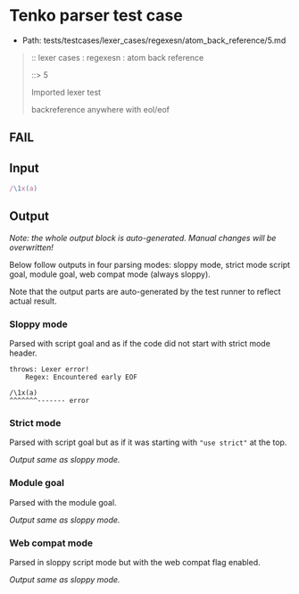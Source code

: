 # Tenko parser test case

- Path: tests/testcases/lexer_cases/regexesn/atom_back_reference/5.md

> :: lexer cases : regexesn : atom back reference
>
> ::> 5
>
> Imported lexer test
>
> backreference anywhere with eol/eof

## FAIL

## Input

`````js
/\1x(a)
`````

## Output

_Note: the whole output block is auto-generated. Manual changes will be overwritten!_

Below follow outputs in four parsing modes: sloppy mode, strict mode script goal, module goal, web compat mode (always sloppy).

Note that the output parts are auto-generated by the test runner to reflect actual result.

### Sloppy mode

Parsed with script goal and as if the code did not start with strict mode header.

`````
throws: Lexer error!
    Regex: Encountered early EOF

/\1x(a)
^^^^^^^------- error
`````

### Strict mode

Parsed with script goal but as if it was starting with `"use strict"` at the top.

_Output same as sloppy mode._

### Module goal

Parsed with the module goal.

_Output same as sloppy mode._

### Web compat mode

Parsed in sloppy script mode but with the web compat flag enabled.

_Output same as sloppy mode._
